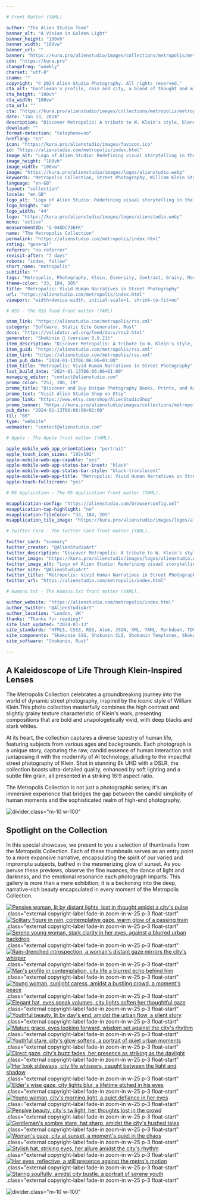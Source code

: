 ```yaml
---

# Front Matter (YAML)

author: "The Alien Studio Team"
banner_alt: "A Vision in Golden Light"
banner_height: "100vh"
banner_width: "100vw"
banner_url: ""
banner: "https://kura.pro/alienstudio/images/collections/metropolis/metropolis-08.webp"
cdn: "https://kura.pro"
changefreq: "weekly"
charset: "utf-8"
cname: ""
copyright: "© 2024 Alien Studio Photography. All rights reserved."
cta_alt: "Gentleman's profile, rain and city, a blend of thought and mist"
cta_height: "100vh"
cta_width: "100vw"
cta_url: ""
cta: "https://kura.pro/alienstudio/images/collections/metropolis/metropolis-21.webp"
date: "Jan 13, 2024"
description: "Discover Metropolis: A tribute to W. Klein's style, blending bold, grainy street scenes with diverse human stories. A modern twist on classic photography."
download: ""
format-detection: "telephone=no"
hreflang: "en"
icon: "https://kura.pro/alienstudio/images/favicon.ico"
id: "https://alienstudio.com/metropolis/index.html"
image_alt: "Logo of Alien Studio: Redefining visual storytelling in the digital age."
image_height: "100vh"
image_width: "100vw"
image: "https://kura.pro/alienstudio/images/logos/alienstudio.webp"
keywords: "Metropolis Collection, Street Photography, William Klein Style, Diverse Human Stories, High Contrast Photography, Grainy Texture Photos, Modern Street Art, Candid Urban Scenes, Bold Black and White, Artistic Photography Series"
language: "en-GB"
layout: "collection"
locale: "en_GB"
logo_alt: "Logo of Alien Studio: Redefining visual storytelling in the digital age."
logo_height: "44"
logo_width: "44"
logo: "https://kura.pro/alienstudio/images/logos/alienstudio.webp"
menu: "active"
measurementID: "G-048DC736FK"
name: "The Metropolis Collection"
permalink: "https://alienstudio.com/metropolis/index.html"
rating: "general"
referrer: "no-referrer"
revisit-after: "7 days"
robots: "index, follow"
short_name: "metropolis"
subtitle: ""
tags: "Metropolis, Photography, Klein, Diversity, Contrast, Grainy, Modern, Urban, Bold, Artistic"
theme-color: "33, 184, 205"
title: "Metropolis: Vivid Human Narratives in Street Photography"
url: "https://alienstudio.com/metropolis/index.html"
viewport: "width=device-width, initial-scale=1, shrink-to-fit=no"

# RSS - The RSS feed front matter (YAML).

atom_link: "https://alienstudio.com/metropolis/rss.xml"
category: "Software, Static Site Generator, Rust"
docs: "https://validator.w3.org/feed/docs/rss2.html"
generator: "Shokunin 🦀 (version 0.0.21)"
item_description: "Discover Metropolis: A tribute to W. Klein's style, blending bold, grainy street scenes with diverse human stories. A modern twist on classic photography."
item_guid: "https://alienstudio.com/metropolis/rss.xml"
item_link: "https://alienstudio.com/metropolis/rss.xml"
item_pub_date: "2024-01-13T06:06:06+01:00"
item_title: "Metropolis: Vivid Human Narratives in Street Photography"
last_build_date: "2024-01-13T06:06:06+01:00"
managing_editor: "contact@alienstudio.com"
promo_color: "253, 106, 19"
promo_title: "Discover and Buy Unique Photography Books, Prints, and Accessories Today!"
promo_text: "Visit Alien Studio Shop on Etsy"
promo_link: "https://www.etsy.com/shop/AlienStudioShop"
promo_banner: "https://kura.pro/alienstudio/images/collections/metropolis/metropolis-21.webp"
pub_date: "2024-01-13T06:06:06+01:00"
ttl: "60"
type: "website"
webmaster: "contact@alienstudio.com"

# Apple - The Apple front matter (YAML).

apple_mobile_web_app_orientations: "portrait"
apple_touch_icon_sizes: "192x192"
apple-mobile-web-app-capable: "yes"
apple-mobile-web-app-status-bar-inset: "black"
apple-mobile-web-app-status-bar-style: "black-translucent"
apple-mobile-web-app-title: "Metropolis: Vivid Human Narratives in Street Photography"
apple-touch-fullscreen: "yes"

# MS Application - The MS Application front matter (YAML).

msapplication-config: "https://alienstudio.com/browserconfig.xml"
msapplication-tap-highlight: "no"
msapplication-TileColor: "33, 184, 205"
msapplication_tile_image: "https://kura.pro/alienstudio/images/logos/alienstudio.webp"

# Twitter Card - The Twitter Card front matter (YAML).

twitter_card: "summary"
twitter_creator: "@AlienStudioArt"
twitter_description: "Discover Metropolis: A tribute to W. Klein's style, blending bold, grainy street scenes with diverse human stories. A modern twist on classic photography."
twitter_image: "https://kura.pro/alienstudio/images/logos/alienstudio.webp"
twitter_image_alt: "Logo of Alien Studio: Redefining visual storytelling in the digital age."
twitter_site: "@AlienStudioArt"
twitter_title: "Metropolis: Vivid Human Narratives in Street Photography"
twitter_url: "https://alienstudio.com/metropolis/index.html"

# Humans.txt - The Humans.txt front matter (YAML).

author_website: "https://alienstudio.com/metropolis/index.html"
author_twitter: "@AlienStudioArt"
author_location: "London, UK"
thanks: "Thanks for reading!"
site_last_updated: "2024-01-13"
site_standards: "HTML5, CSS3, RSS, Atom, JSON, XML, YAML, Markdown, TOML"
site_components: "Shokunin SSG, Shokunin CLI, Shokunin Templates, Shokunin Themes, Kaishi SSG, Kaishi CLI, Kaishi Templates, Kaishi Themes"
site_software: "Shokunin, Rust"

---
```


## A Kaleidoscope of Life Through Klein-Inspired Lenses

The Metropolis Collection celebrates a groundbreaking journey into the world of dynamic street photography, inspired by the iconic style of William Klein.This photo collection masterfully combines the high contrast and slightly grainy texture characteristic of Klein's work, presenting compositions that are bold and unapologetically vivid, with deep blacks and stark whites.

At its heart, the collection captures a diverse tapestry of human life, featuring subjects from various ages and backgrounds. Each photograph is a unique story, capturing the raw, candid essence of human interaction and juxtaposing it with the modernity of AI technology, alluding to the impactful street photography of Klein. Shot in stunning 8k UHD with a DSLR, the collection boasts ultra-detailed quality, enhanced by soft lighting and a subtle film grain, all presented in a striking 16:9 aspect ratio.

The Metropolis Collection is not just a photographic series; it's an immersive experience that bridges the gap between the candid simplicity of human moments and the sophisticated realm of high-end photography.

![divider][divider].class=\"m-10 w-100\"

## Spotlight on the Collection

In this special showcase, we present to you a selection of thumbnails from the Metropolis Collection. Each of these thumbnails serves as an entry point to a more expansive narrative, encapsulating the spirit of our varied and impromptu subjects, bathed in the mesmerizing glow of sunset. As you peruse these previews, observe the fine nuances, the dance of light and darkness, and the emotional resonance each photograph imparts. This gallery is more than a mere exhibition; it is a beckoning into the deep, narrative-rich beauty encapsulated in every moment of the Metropolis Collection.

[![Pensive woman, lit by distant lights, lost in thought amidst a city's pulse][01]][01].class=\"external copyright-label fade-in zoom-in w-25 p-3 float-start\"
[![Solitary figure in rain, contemplative gaze, warm glow of a passing train][02]][02].class=\"external copyright-label fade-in zoom-in w-25 p-3 float-start\"
[![Serene young woman, stark clarity in her eyes, against a blurred urban backdrop][03]][03].class=\"external copyright-label fade-in zoom-in w-25 p-3 float-start\"
[![Rain-drenched introspection, a woman's distant gaze mirrors the city's whisper][04]][04].class=\"external copyright-label fade-in zoom-in w-25 p-3 float-start\"
[![Man's profile in contemplation, city life a blurred echo behind him][05]][05].class=\"external copyright-label fade-in zoom-in w-25 p-3 float-start\"
[![Young woman, sunlight caress, amidst a bustling crowd, a moment's peace][06]][06].class=\"external copyright-label fade-in zoom-in w-25 p-3 float-start\"
[![Elegant hat, eyes speak volumes, city lights soften her thoughtful gaze][07]][07].class=\"external copyright-label fade-in zoom-in w-25 p-3 float-start\"
[![Youthful beauty, lit by day's end, amidst the urban flow, a silent story][08]][08].class=\"external copyright-label fade-in zoom-in w-25 p-3 float-start\"
[![Mature grace, eyes looking forward, wisdom set against the city's rhythm][09]][09].class=\"external copyright-label fade-in zoom-in w-25 p-3 float-start\"
[![Youthful stare, city's glow softens, a portrait of quiet urban moments][10]][10].class=\"external copyright-label fade-in zoom-in w-25 p-3 float-start\"
[![Direct gaze, city's buzz fades, her presence as striking as the daylight][11]][11].class=\"external copyright-label fade-in zoom-in w-25 p-3 float-start\"
[![Her look sideways, city life whispers, caught between the light and shadow][12]][12].class=\"external copyright-label fade-in zoom-in w-25 p-3 float-start\"
[![Elder's wise gaze, city lights blur, a lifetime etched in his eyes][13]][13].class=\"external copyright-label fade-in zoom-in w-25 p-3 float-start\"
[![Young woman, city's morning light, a quiet defiance in her eyes][14]][14].class=\"external copyright-label fade-in zoom-in w-25 p-3 float-start\"
[![Pensive beauty, city's twilight, her thoughts lost in the crowd][15]][15].class=\"external copyright-label fade-in zoom-in w-25 p-3 float-start\"
[![Gentleman's sombre stare, hat sharp, amidst the city's hushed tales][16]][16].class=\"external copyright-label fade-in zoom-in w-25 p-3 float-start\"
[![Woman's gaze, city at sunset, a moment's quiet in the chaos][17]][17].class=\"external copyright-label fade-in zoom-in w-25 p-3 float-start\"
[![Stylish hat, striking eyes, her allure amidst the city's rhythm][18]][18].class=\"external copyright-label fade-in zoom-in w-25 p-3 float-start\"
[![Her eyes, reflective, a still presence against the metro's motion][19]][19].class=\"external copyright-label fade-in zoom-in w-25 p-3 float-start\"
[![Staring soulfully, amidst city bustle, a portrait of serene youth][20]][20].class=\"external copyright-label fade-in zoom-in w-25 p-3 float-start\"

![divider][divider].class=\"m-10 w-100\"

[01]: https://kura.pro/alienstudio/images/collections/metropolis/metropolis-01.webp
[02]: https://kura.pro/alienstudio/images/collections/metropolis/metropolis-02.webp
[03]: https://kura.pro/alienstudio/images/collections/metropolis/metropolis-03.webp
[04]: https://kura.pro/alienstudio/images/collections/metropolis/metropolis-04.webp
[05]: https://kura.pro/alienstudio/images/collections/metropolis/metropolis-05.webp
[06]: https://kura.pro/alienstudio/images/collections/metropolis/metropolis-06.webp
[07]: https://kura.pro/alienstudio/images/collections/metropolis/metropolis-07.webp
[08]: https://kura.pro/alienstudio/images/collections/metropolis/metropolis-08.webp
[09]: https://kura.pro/alienstudio/images/collections/metropolis/metropolis-09.webp
[10]: https://kura.pro/alienstudio/images/collections/metropolis/metropolis-10.webp
[11]: https://kura.pro/alienstudio/images/collections/metropolis/metropolis-11.webp
[12]: https://kura.pro/alienstudio/images/collections/metropolis/metropolis-12.webp
[13]: https://kura.pro/alienstudio/images/collections/metropolis/metropolis-13.webp
[14]: https://kura.pro/alienstudio/images/collections/metropolis/metropolis-14.webp
[15]: https://kura.pro/alienstudio/images/collections/metropolis/metropolis-15.webp
[16]: https://kura.pro/alienstudio/images/collections/metropolis/metropolis-16.webp
[17]: https://kura.pro/alienstudio/images/collections/metropolis/metropolis-17.webp
[18]: https://kura.pro/alienstudio/images/collections/metropolis/metropolis-18.webp
[19]: https://kura.pro/alienstudio/images/collections/metropolis/metropolis-19.webp
[20]: https://kura.pro/alienstudio/images/collections/metropolis/metropolis-20.webp
[divider]: https://kura.pro/common/images/elements/divider.svg
